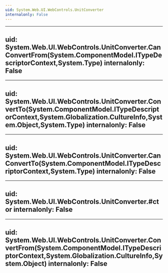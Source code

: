```yaml
---
uid: System.Web.UI.WebControls.UnitConverter
internalonly: False
---
```


---
uid: System.Web.UI.WebControls.UnitConverter.CanConvertFrom(System.ComponentModel.ITypeDescriptorContext,System.Type)
internalonly: False
---

---
uid: System.Web.UI.WebControls.UnitConverter.ConvertTo(System.ComponentModel.ITypeDescriptorContext,System.Globalization.CultureInfo,System.Object,System.Type)
internalonly: False
---

---
uid: System.Web.UI.WebControls.UnitConverter.CanConvertTo(System.ComponentModel.ITypeDescriptorContext,System.Type)
internalonly: False
---

---
uid: System.Web.UI.WebControls.UnitConverter.#ctor
internalonly: False
---

---
uid: System.Web.UI.WebControls.UnitConverter.ConvertFrom(System.ComponentModel.ITypeDescriptorContext,System.Globalization.CultureInfo,System.Object)
internalonly: False
---
